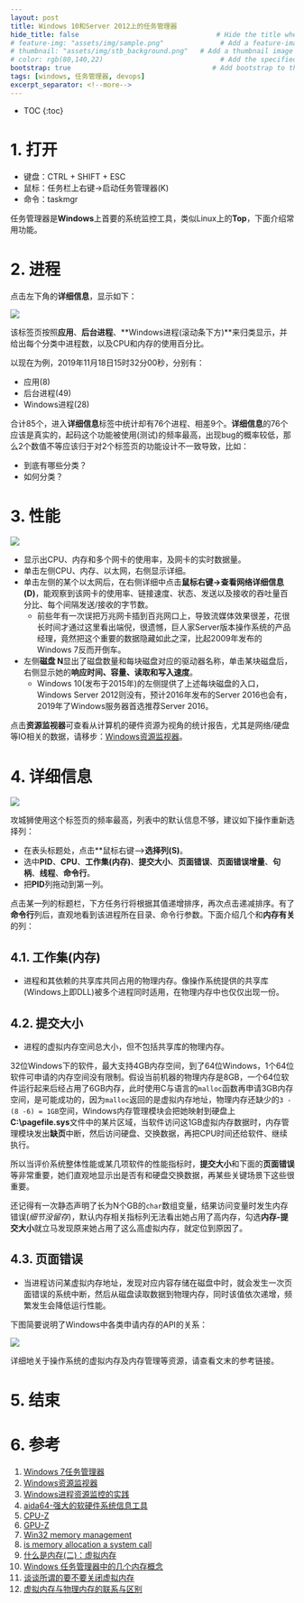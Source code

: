 ```yaml
---
layout: post
title: Windows 10和Server 2012上的任务管理器                                # Title of the page
hide_title: false                                  # Hide the title when displaying the post, but shown in lists of posts
# feature-img: "assets/img/sample.png"              # Add a feature-image to the post
# thumbnail: "assets/img/stb_background.png"   # Add a thumbnail image on blog view
# color: rgb(80,140,22)                             # Add the specified color as feature image, and change link colors in post
bootstrap: true                                   # Add bootstrap to the page
tags: [windows, 任务管理器, devops]
excerpt_separator: <!--more-->
---
```


<!--more-->
* TOC
{:toc}

# 1. 打开

* 键盘：CTRL + SHIFT + ESC
* 鼠标：任务栏上右键->启动任务管理器(K)
* 命令：taskmgr

任务管理器是**Windows**上首要的系统监控工具，类似Linux上的**Top**，下面介绍常用功能。

# 2. 进程

点击左下角的**详细信息**，显示如下：

![](/assets/img/post/2019-windows10_taskmgr/process.png)

该标签页按照**应用**、**后台进程**、**Windows进程(滚动条下方)**来归类显示，并给出每个分类中进程数，以及CPU和内存的使用百分比。

以现在为例，2019年11月18日15时32分00秒，分别有：

* 应用(8)
* 后台进程(49)
* Windows进程(28)

合计85个，进入**详细信息**标签中统计却有76个进程、相差9个。**详细信息**的76个应该是真实的，起码这个功能被使用(测试)的频率最高，出现bug的概率较低，那么2个数值不等应该归于对2个标签页的功能设计不一致导致，比如：

* 到底有哪些分类？
* 如何分类？

# 3. 性能

![](/assets/img/post/2019-windows10_taskmgr/perfmance.png)

* 显示出CPU、内存和多个网卡的使用率，及网卡的实时数据量。
* 单击左侧CPU、内存、以太网，右侧显示详细。
* 单击左侧的某个以太网后，在右侧详细中点击**鼠标右键->查看网络详细信息(D)**，能观察到该网卡的使用率、链接速度、状态、发送以及接收的吞吐量百分比、每个间隔发送/接收的字节数。
    * 前些年有一次误把万兆网卡插到百兆网口上，导致流媒体效果很差，花很长时间才通过这里看出端倪，很遗憾，巨人家Server版本操作系统的产品经理，竟然把这个重要的数据隐藏如此之深，比起2009年发布的Windows 7反而开倒车。
* 左侧**磁盘 N**显出了磁盘数量和每块磁盘对应的驱动器名称，单击某块磁盘后，右侧显示她的**响应时间、容量、读取和写入速度**。
    * Windows 10(发布于2015年)的左侧提供了上述每块磁盘的入口，Windows Server 2012则没有，预计2016年发布的Server 2016也会有，2019年了Windows服务器首选推荐Server 2016。

点击**资源监视器**可查看从计算机的硬件资源为视角的统计报告，尤其是网络/硬盘等IO相关的数据，请移步：[Windows资源监视器](https://hubugui.github.io/2019/11/09/Windows资源监视器.html)。

# 4. 详细信息

![](/assets/img/post/2019-windows10_taskmgr/detail.png)

攻城狮使用这个标签页的频率最高，列表中的默认信息不够，建议如下操作重新选择列：

* 在表头标题处，点击**鼠标右键-->**选择列(S)**。
* 选中**PID**、**CPU**、**工作集(内存)**、**提交大小**、**页面错误**、**页面错误增量**、**句柄**、**线程**、**命令行**。
* 把**PID**列拖动到第一列。

点击某一列的标题栏，下方任务行将根据其值递增排序，再次点击递减排序。有了**命令行**列后，直观地看到该进程所在目录、命令行参数。下面介绍几个和**内存有关**的列：

## 4.1. 工作集(内存)

* 进程和其依赖的共享库共同占用的物理内存。像操作系统提供的共享库(Windows上即DLL)被多个进程同时适用，在物理内存中也仅仅出现一份。

## 4.2. 提交大小

* 进程的虚拟内存空间总大小，但不包括共享库的物理内存。

32位Windows下的软件，最大支持4GB内存空间，到了64位Windows，1个64位软件可申请的内存空间没有限制。假设当前机器的物理内存是8GB，一个64位软件运行起来后经占用了6GB内存，此时使用C与语言的`malloc`函数再申请3GB内存空间，是可能成功的，因为`malloc`返回的是虚拟内存地址，物理内存还缺少的`3 - (8 -6) = 1GB`空间，Windows内存管理模块会把她映射到硬盘上**C:\\pagefile.sys**文件中的某片区域，当软件访问这1GB虚拟内存数据时，内存管理模块发出**缺页**中断，然后访问硬盘、交换数据，再把CPU时间还给软件、继续执行。

所以当评价系统整体性能或某几项软件的性能指标时，**提交大小**和下面的**页面错误**等非常重要，她们直观地显示出是否有和硬盘交换数据，再某些关键场景下这些很重要。

还记得有一次静态声明了长为N个GB的`char`数组变量，结果访问变量时发生内存错误(*细节没留存*)，默认内存相关指标列无法看出她占用了高内存，勾选**内存-提交大小**就立马发现原来她占用了这么高虚拟内存，就定位到原因了。

## 4.3. 页面错误

* 当进程访问某虚拟内存地址，发现对应内容存储在磁盘中时，就会发生一次页面错误的系统中断，然后从磁盘读取数据到物理内存，同时该值依次递增，频繁发生会降低运行性能。

下图简要说明了Windows中各类申请内存的API的关系：

![](/assets/img/post/2019-windows10_taskmgr/layered_memory_management_in_win32.jpeg)

详细地关于操作系统的虚拟内存及内存管理等资源，请查看文末的参考链接。

# 5. 结束

# 6. 参考

1. [Windows 7任务管理器](https://hubugui.github.io/2019/11/16/Windows-7%E4%BB%BB%E5%8A%A1%E7%AE%A1%E7%90%86%E5%99%A8.html)
1. [Windows资源监视器](https://hubugui.github.io/2019/11/09/Windows资源监视器.html)
1. [Windows进程资源监控的实践](http://633f4af3.wiz03.com/wapp/pages/view/share/s/1zfQHP0H6kVf2ZSqL50H7Dot16dBbw3XQx7F2g61Zb1xBZsT)
1. [aida64-强大的软硬件系统信息工具](https://www.aida64.com/)
1. [CPU-Z](https://www.cpuid.com/softwares/cpu-z.html)
1. [GPU-Z](https://www.techpowerup.com/)
1. [Win32 memory management](https://docs.microsoft.com/en-us/windows/win32/memory/memory-management)
1. [is memory allocation a system call](https://stackoverflow.com/questions/6530355/is-memory-allocation-a-system-call)
1. [什么是内存(二)：虚拟内存](https://www.cnblogs.com/jmsjh/p/8017202.html)
1. [Windows 任务管理器中的几个内存概念](https://www.cnblogs.com/walfud/articles/3256233.html)
1. [谈谈所谓的要不要关闭虚拟内存](https://www.chiphell.com/thread-1890078-1-1.html)
1. [虚拟内存与物理内存的联系与区别](https://blog.csdn.net/lvyibin890/article/details/82217193)